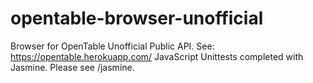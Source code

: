 # opentable-browser-unofficial
Browser for OpenTable Unofficial Public API. See: https://opentable.herokuapp.com/
JavaScript Unittests completed with Jasmine. Please see /jasmine.
